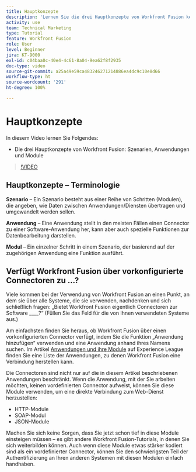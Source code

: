 ```yaml
---
title: Hauptkonzepte
description: 'Lernen Sie die drei Hauptkonzepte von Workfront Fusion kennen: Szenarien, Anwendungen und Module in [!DNL Adobe Workfront Fusion].'
activity: use
team: Technical Marketing
type: Tutorial
feature: Workfront Fusion
role: User
level: Beginner
jira: KT-9000
exl-id: c04baa0c-40e4-4c61-8a04-9ea62f8f2935
doc-type: video
source-git-commit: a25a49e59ca483246271214886ea4dc9c10e8d66
workflow-type: ht
source-wordcount: '291'
ht-degree: 100%

---
```


# Hauptkonzepte

In diesem Video lernen Sie Folgendes:

* Die drei Hauptkonzepte von Workfront Fusion: Szenarien, Anwendungen und Module

>[!VIDEO](https://video.tv.adobe.com/v/335260/?quality=12&learn=on)

## Hauptkonzepte – Terminologie

**Szenario** – Ein Szenario besteht aus einer Reihe von Schritten (Modulen), die angeben, wie Daten zwischen Anwendungen/Diensten übertragen und umgewandelt werden sollen.

**Anwendung** – Eine Anwendung stellt in den meisten Fällen einen Connector zu einer Software-Anwendung her, kann aber auch spezielle Funktionen zur Datenbearbeitung darstellen.

**Modul** – Ein einzelner Schritt in einem Szenario, der basierend auf der zugehörigen Anwendung eine Funktion ausführt.

## Verfügt Workfront Fusion über vorkonfigurierte Connectoren zu …?

Viele kommen bei der Verwendung von Workfront Fusion an einen Punkt, an dem sie über alle Systeme, die sie verwenden, nachdenken und sich schließlich fragen: „Bietet Workfront Fusion eigentlich Connectoren zur Software ____?“ (Füllen Sie das Feld für die von Ihnen verwendeten Systeme aus.)

Am einfachsten finden Sie heraus, ob Workfront Fusion über einen vorkonfigurierten Connector verfügt, indem Sie die Funktion „Anwendung hinzufügen“ verwenden und eine Anwendung anhand ihres Namens suchen. Im Artikel [Anwendungen und ihre Module](https://experienceleague.adobe.com/docs/workfront/using/adobe-workfront-fusion/fusion-apps-and-modules/apps-and-their-modules.html?lang=de) auf Experience League finden Sie eine Liste der Anwendungen, zu denen Workfront Fusion eine Verbindung herstellen kann.

Die Connectoren sind nicht nur auf die in diesem Artikel beschriebenen Anwendungen beschränkt. Wenn die Anwendung, mit der Sie arbeiten möchten, keinen vordefinierten Connector aufweist, können Sie diese Module verwenden, um eine direkte Verbindung zum Web-Dienst herzustellen:

* HTTP-Module
* SOAP-Modul
* JSON-Module

Machen Sie sich keine Sorgen, dass Sie jetzt schon tief in diese Module einsteigen müssen – es gibt andere Workfront Fusion-Tutorials, in denen Sie sich weiterbilden können. Auch wenn diese Module etwas stärker kodiert sind als ein vordefinierter Connector, können Sie den schwierigsten Teil der Authentifizierung an Ihren anderen Systemen mit diesen Modulen einfach handhaben.
